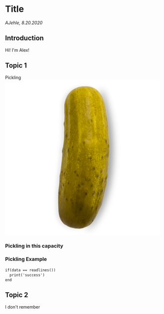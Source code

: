 # Title
*AJehle, 8.20.2020*

## Introduction
Hi! I'm Alex!

## Topic 1
Pickling
![Example of a Pickle](https://github.com/anjehle/ITFnd100-Mod07/blob/master/docs/images/pickle.jpg "Pickle")
### Pickling in this capacity
### Pickling Example

```
if(data == readlines())
  print('success')
end
```

## Topic 2
I don't remember

